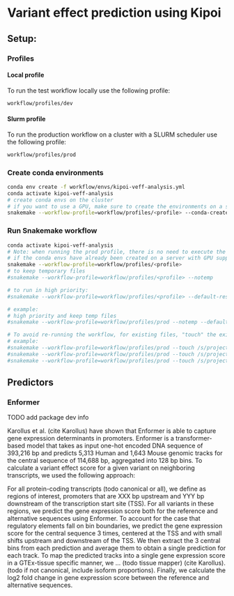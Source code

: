 # Variant effect prediction using Kipoi

## Setup:

### Profiles

#### Local profile

To run the test workflow locally use the following profile:

```bash
workflow/profiles/dev
```

#### Slurm profile

To run the production workflow on a cluster with a SLURM scheduler use the following profile:

```bash
workflow/profiles/prod
```

### Create conda environments

```bash
conda env create -f workflow/envs/kipoi-veff-analysis.yml
conda activate kipoi-veff-analysis
# create conda envs on the cluster
# if you want to use a GPU, make sure to create the environments on a server with a GPU
snakemake --workflow-profile=workflow/profiles/<profile> --conda-create-envs-only
```

### Run Snakemake workflow

```bash
conda activate kipoi-veff-analysis
# Note: when running the prod profile, there is no need to execute the command in a server with GPU support,
# if the conda envs have already been created on a server with GPU support.
snakemake --workflow-profile=workflow/profiles/<profile>
# to keep temporary files
#snakemake --workflow-profile=workflow/profiles/<profile> --notemp

# to run in high priority:
#snakemake --workflow-profile=workflow/profiles/<profile> --default-resources slurm_partition=urgent slurm_extra="'--exclude=ouga[01-04] --no-requeue'"

# example:
# high priority and keep temp files
#snakemake --workflow-profile=workflow/profiles/prod --notemp --default-resources slurm_partition=urgent slurm_extra="'--exclude=ouga[01-04] --no-requeue'"

# To avoid re-running the workflow, for existing files, "touch" the existing files using the --touch directive.
# example:
#snakemake --workflow-profile=workflow/profiles/prod --touch /s/project/promoter_prediction/kipoi_expression_prediction/process/common/genomes/GRCh37.parquet
#snakemake --workflow-profile=workflow/profiles/prod --touch /s/project/promoter_prediction/kipoi_expression_prediction/process/enformer/alternative/raw/GRCh37_short__gtexv8_2000-500.parquet/part-0*
#snakemake --workflow-profile=workflow/profiles/prod --touch /s/project/promoter_prediction/kipoi_expression_prediction/process/enformer/reference/raw/GRCh37_short.parquet/*/data.parquet
```

## Predictors

### Enformer

TODO add package dev info

Karollus et al. (cite Karollus) have shown that Enformer is able to capture gene expression determinants in promoters.
Enformer is a transformer-based model that takes as input one-hot encoded DNA sequence of 393,216 bp and predicts 5,313
Human and 1,643 Mouse genomic tracks for the central sequence of 114,688 bp, aggregated into 128 bp bins. To calculate
a variant effect score for a given variant on neighboring transcripts, we used the following approach:

For all protein-coding transcripts (todo canonical or all), we define as regions of interest, promoters that are XXX bp
upstream and YYY bp downstream of the transcription start site (TSS). For all variants in these regions, we predict the
gene expression score both for the reference and alternative sequences using Enformer. To account for the case that
regulatory elements fall on bin boundaries, we predict the gene expression score for the central sequence 3 times,
centered at the TSS and with small shifts upstream and downstream of the TSS. We then extract the 3 central bins from
each prediction and average them to obtain a single prediction for each track. To map the predicted tracks into a single
gene expression score in a GTEx-tissue specific manner, we ... (todo tissue mapper) (cite Karollus). (todo if not
canonical, include isoform proportions). Finally, we calculate the log2 fold change in gene expression score between the
reference and alternative sequences.